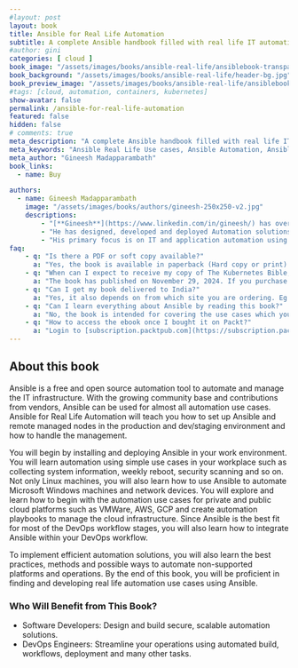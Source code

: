 ```yaml
---
#layout: post
layout: book
title: Ansible for Real Life Automation
subtitle: A complete Ansible handbook filled with real life IT automation use cases
#author: gini
categories: [ cloud ]
book_image: "/assets/images/books/ansible-real-life/ansiblebook-transparent-3d-v1.png"
book_background: "/assets/images/books/ansible-real-life/header-bg.jpg"
book_preview_image: "/assets/images/books/ansible-real-life/ansiblebook.png"
#tags: [cloud, automation, containers, kubernetes]
show-avatar: false
permalink: /ansible-for-real-life-automation
featured: false
hidden: false
# comments: true
meta_description: "A complete Ansible handbook filled with real life IT automation use cases"
meta_keywords: "Ansible Real Life Use cases, Ansible Automation, Ansible Hand Book, Ansible for Enterprise"
meta_author: "Gineesh Madapparambath"
book_links:
  - name: Buy

authors:
  - name: Gineesh Madapparambath
    image: "/assets/images/books/authors/gineesh-250x250-v2.jpg"
    descriptions:
        - "[**Gineesh**](https://www.linkedin.com/in/gineesh/) has over 15+ years of experience in IT Service Management and consultancy with experience in planning, deploying and supporting Linux based projects."
        - "He has designed, developed and deployed Automation solutions based on Ansible and Ansible Automation Platform (Formerly Ansible Tower), for bare metal/Virtual server build, patching, license management, Network Operations and custom monitoring. Gineesh has coordinated, designed and deployed servers in data centers globally and has cross-cultural experience in classic, private cloud (OpenStack, VMWare)virtual and public cloud environments (AWS, Azure, Google Cloud). Gineesh has handled multiple roles such as Systems Engineer, Automation Specialist, Infrastructure Designer and content author."
        - "His primary focus is on IT and application automation using Ansible, containerization using OpenShift and Kubernetes and Infrastructure automation using Terraform."
faq:
    - q: "Is there a PDF or soft copy available?"
      a: "Yes, the book is available in paperback (Hard copy or print) and eBook (PDF, Mobi, Kindly) formats."
    - q: "When can I expect to receive my copy of The Kubernetes Bible, Second Edition?"
      a: "The book has published on November 29, 2024. If you purchase the e-book or PDF version, you'll receive it immediately. For print copies, there will be a short delay for shipping after publication. You'll receive a notification with tracking information once your book is shipped."
    - q: "Can I get my book delivered to India?"
      a: "Yes, it also depends on from which site you are ordering. Eg: if you are ordering from Amazon, then follow the Amazon delivery availability."
    - q: "Can I learn everything about Ansible by reading this book?"
      a: "No, the book is intended for covering the use cases which you can implement with Ansible automation. The book will help you to start learning Ansible, understand how to find the use cases and how to start with real-life automation in your IT environment."
    - q: "How to access the ebook once I bought it on Packt?"
      a: "Login to [subscription.packtpub.com](https://subscription.packtpub.com). Click on “My Library” (Right top) and select “Owned”. You will find the eBooks you bought."
---
```


## About this book

Ansible is a free and open source automation tool to automate and manage the IT infrastructure. With the growing community base and contributions from vendors, Ansible can be used for almost all automation use cases. Ansible for Real Life Automation will teach you how to set up Ansible and remote managed nodes in the production and dev/staging environment and how to handle the management.

You will begin by installing and deploying Ansible in your work environment. You will learn automation using simple use cases in your workplace such as collecting system information, weekly reboot, security scanning and so on. Not only Linux machines, you will also learn how to use Ansible to automate Microsoft Windows machines and network devices. You will explore and learn how to begin with the automation use cases for private and public cloud platforms such as VMWare, AWS, GCP and create automation playbooks to manage the cloud infrastructure. Since Ansible is the best fit for most of the DevOps workflow stages, you will also learn how to integrate Ansible within your DevOps workflow.

To implement efficient automation solutions, you will also learn the best practices, methods and possible ways to automate non-supported platforms and operations. By the end of this book, you will be proficient in finding and developing real life automation use cases using Ansible.

### Who Will Benefit from This Book?

- Software Developers: Design and build secure, scalable automation solutions.
- DevOps Engineers: Streamline your operations using automated build, workflows, deployment and many other tasks.
